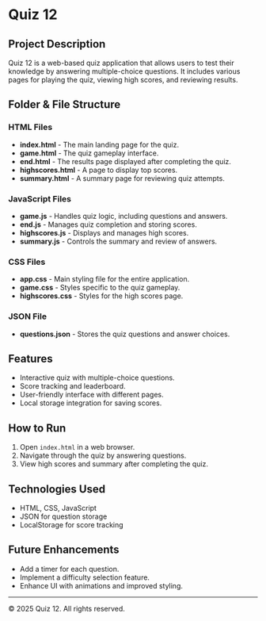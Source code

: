 # Quiz 12

## Project Description
Quiz 12 is a web-based quiz application that allows users to test their knowledge by answering multiple-choice questions. It includes various pages for playing the quiz, viewing high scores, and reviewing results.

## Folder & File Structure

### HTML Files
- **index.html** - The main landing page for the quiz.
- **game.html** - The quiz gameplay interface.
- **end.html** - The results page displayed after completing the quiz.
- **highscores.html** - A page to display top scores.
- **summary.html** - A summary page for reviewing quiz attempts.

### JavaScript Files
- **game.js** - Handles quiz logic, including questions and answers.
- **end.js** - Manages quiz completion and storing scores.
- **highscores.js** - Displays and manages high scores.
- **summary.js** - Controls the summary and review of answers.

### CSS Files
- **app.css** - Main styling file for the entire application.
- **game.css** - Styles specific to the quiz gameplay.
- **highscores.css** - Styles for the high scores page.

### JSON File
- **questions.json** - Stores the quiz questions and answer choices.

## Features
- Interactive quiz with multiple-choice questions.
- Score tracking and leaderboard.
- User-friendly interface with different pages.
- Local storage integration for saving scores.

## How to Run
1. Open `index.html` in a web browser.
2. Navigate through the quiz by answering questions.
3. View high scores and summary after completing the quiz.

## Technologies Used
- HTML, CSS, JavaScript
- JSON for question storage
- LocalStorage for score tracking

## Future Enhancements
- Add a timer for each question.
- Implement a difficulty selection feature.
- Enhance UI with animations and improved styling.

---
© 2025 Quiz 12. All rights reserved.
